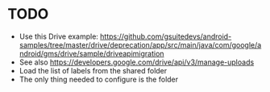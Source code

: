 TODO
====

* Use this Drive example: https://github.com/gsuitedevs/android-samples/tree/master/drive/deprecation/app/src/main/java/com/google/android/gms/drive/sample/driveapimigration
* See also https://developers.google.com/drive/api/v3/manage-uploads
* Load the list of labels from the shared folder
* The only thing needed to configure is the folder

